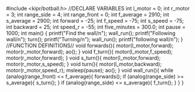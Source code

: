 #include <kipr/botball.h>
//DECLARE VARIABLES
int l_motor = 0; 
int r_motor = 3; 
int range_side = 4;
int range_front = 0;
int f_average = 2910;
int s_average = 2900;
int forward = -25;
int f_speed = -75;
int s_speed = -75;
int backward = 25;
int speed_r = -55;
int five_minutes = 300.0;
int pause = 1000;
int main()
{
    printf("Find the wall/n");
    wall_run();
    printf("Following wall/n");
    turn();
    printf("Turning/n");
    wall_run();
    printf("following wall/n");
}
//FUNCTION DEFINITIONS//
void forwards(){
    motor(l_motor,forward);
    motor(r_motor,forward);
    ao();
}
void f_turn(){
    motor(l_motor,f_speed);
    motor(r_motor,forward);
}
void s_turn(){
    motor(l_motor,forward);
    motor(r_motor,s_speed);
}
void turn(){
    motor(l_motor,backward);
    motor(r_motor,speed_r);
    msleep(pause);
    ao();
}
void wall_run(){
    while (analog(range_front) <= f_average){
     	forwards();
    if (analog(range_side) >= s_average){
     	s_turn();
    }
    if (analog(range_side) <= s_average){
        f_turn();
    }
    }
}

